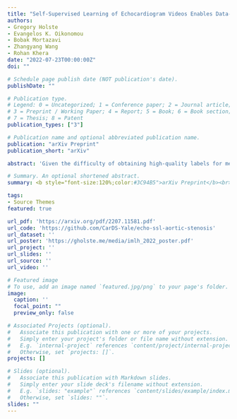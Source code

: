 ```yaml
---
title: "Self-Supervised Learning of Echocardiogram Videos Enables Data-Efficient Clinical Diagnosis"
authors:
- Gregory Holste
- Evangelos K. Oikonomou
- Bobak Mortazavi
- Zhangyang Wang
- Rohan Khera
date: "2022-07-23T00:00:00Z"
doi: ""

# Schedule page publish date (NOT publication's date).
publishDate: ""

# Publication type.
# Legend: 0 = Uncategorized; 1 = Conference paper; 2 = Journal article;
# 3 = Preprint / Working Paper; 4 = Report; 5 = Book; 6 = Book section;
# 7 = Thesis; 8 = Patent
publication_types: ["3"]

# Publication name and optional abbreviated publication name.
publication: "arXiv Preprint"
publication_short: "arXiv"

abstract: 'Given the difficulty of obtaining high-quality labels for medical image recognition tasks, there is a need for deep learning techniques that can be adequately fine-tuned on small labeled data sets. Recent advances in self-supervised learning techniques have shown that such an in-domain representation learning approach can provide a strong initialization for supervised fine-tuning, proving much more data-efficient than standard transfer learning from a supervised pretraining task. However, these applications are not adapted to applications to medical diagnostics captured in a video format. With this progress in mind, we developed a self-supervised learning approach catered to echocardiogram videos with the goal of learning strong representations for downstream fine-tuning on the task of diagnosing aortic stenosis (AS), a common and dangerous disease of the aortic valve. When fine-tuned on 1% of the training data, our best self-supervised learning model achieves 0.818 AUC (95% CI: 0.794, 0.840), while the standard transfer learning approach reaches 0.644 AUC (95% CI: 0.610, 0.677). We also find that our self-supervised model attends more closely to the aortic valve when predicting severe AS as demonstrated by saliency map visualizations.'

# Summary. An optional shortened abstract.
summary: <b style="font-size:120%;color:#3C94B5">arXiv Preprint</b><br> Self-supervised learning method for echocardiogram videos drives label-efficient fine-tuning on aortic stenosis classification. Presented at <a href="https://sites.google.com/view/imlh2022/home">IMLH 2022text</a>, an ICML workshop.

tags:
- Source Themes
featured: true

url_pdf: 'https://arxiv.org/pdf/2207.11581.pdf'
url_code: 'https://github.com/CarDS-Yale/echo-ssl-aortic-stenosis'
url_dataset: ''
url_poster: 'https://gholste.me/media/imlh_2022_poster.pdf'
url_project: ''
url_slides: ''
url_source: ''
url_video: ''

# Featured image
# To use, add an image named `featured.jpg/png` to your page's folder.
image:
  caption: ''
  focal_point: ""
  preview_only: false

# Associated Projects (optional).
#   Associate this publication with one or more of your projects.
#   Simply enter your project's folder or file name without extension.
#   E.g. `internal-project` references `content/project/internal-project/index.md`.
#   Otherwise, set `projects: []`.
projects: []

# Slides (optional).
#   Associate this publication with Markdown slides.
#   Simply enter your slide deck's filename without extension.
#   E.g. `slides: "example"` references `content/slides/example/index.md`.
#   Otherwise, set `slides: ""`.
slides: ""
---
```

